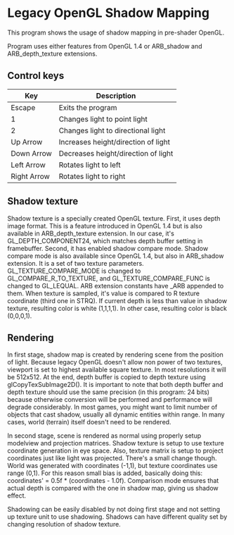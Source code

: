 # Legacy OpenGL Shadow Mapping
This program shows the usage of shadow mapping in pre-shader OpenGL.

Program uses either features from OpenGL 1.4 or ARB_shadow and
ARB_depth_texture extensions.


Control keys
------------

Key           | Description
--------------|-----------------------------
Escape        | Exits the program
1             | Changes light to point light
2             | Changes light to directional light
Up Arrow      | Increases height/direction of light
Down Arrow    | Decreases height/direction of light
Left Arrow    | Rotates light to left
Right Arrow   | Rotates light to right


Shadow texture
--------------

Shadow texture is a specially created OpenGL texture. First, it uses
depth image format. This is a feature introduced in OpenGL 1.4
but is also available in ARB_depth_texture extension. In our case, it's
GL_DEPTH_COMPONENT24, which matches depth buffer setting in framebuffer.
Second, it has enabled shadow compare mode. Shadow compare mode is also
available since OpenGL 1.4, but also in ARB_shadow extension. It is a set
of two texture parameters. GL_TEXTURE_COMPARE_MODE is changed to
GL_COMPARE_R_TO_TEXTURE, and GL_TEXTURE_COMPARE_FUNC is changed to
GL_LEQUAL. ARB extension constants have _ARB appended to them.
When texture is sampled, it's value is compared to R texture coordinate
(third one in STRQ). If current depth is less than value in shadow texture,
resulting color is white (1,1,1,1). In other case, resulting color is
black (0,0,0,1).


Rendering
---------

In first stage, shadow map is created by rendering scene from the position
of light. Because legacy OpenGL doesn't allow non power of two textures,
viewport is set to highest available square texture. In most resolutions
it will be 512x512. At the end, depth buffer is copied to depth texture
using glCopyTexSubImage2D(). It is important to note that both depth buffer
and depth texture should use the same precision (in this program: 24 bits)
because otherwise conversion will be performed and performance will degrade
considerably. In most games, you might want to limit number of objects that
cast shadow, usually all dynamic entities within range. In many cases, world
(terrain) itself doesn't need to be rendered.

In second stage, scene is rendered as normal using properly setup modelview
and projection matrices. Shadow texture is setup to use texture coordinate
generation in eye space. Also, texture matrix is setup to project
coordinates just like light was projected. There's a small change though.
World was generated with coordinates (-1,1), but texture coordinates use
range (0,1). For this reason small bias is added, basically doing this:
coordinates' = 0.5f * (coordinates - 1.0f). Comparison mode ensures that
actual depth is compared with the one in shadow map, giving us shadow effect.

Shadowing can be easily disabled by not doing first stage and not
setting up texture unit to use shadowing. Shadows can have different
quality set by changing resolution of shadow texture.
